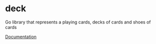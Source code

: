 deck
====

Go library that represents a playing cards, decks of cards and shoes of cards

[Documentation](./DOCS.md)
